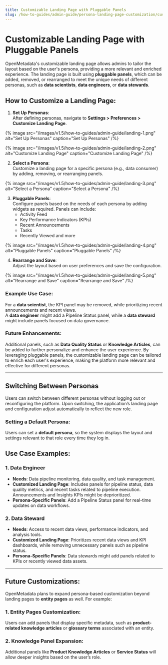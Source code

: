 ```yaml
---
title: Customizable Landing Page with Pluggable Panels
slug: /how-to-guides/admin-guide/persona-landing-page-customization/customizable-landing-page
---
```


# Customizable Landing Page with Pluggable Panels

OpenMetadata's customizable landing page allows admins to tailor the layout based on the user's persona, providing a more relevant and enriched experience. The landing page is built using **pluggable panels**, which can be added, removed, or rearranged to meet the unique needs of different personas, such as **data scientists**, **data engineers**, or **data stewards**.

## How to Customize a Landing Page:

1. **Set Up Personas**:  
   After defining personas, navigate to **Settings > Preferences > Customize Landing Page**.

{% image
src="/images/v1.5/how-to-guides/admin-guide/landing-1.png"
alt="Set Up Personas"
caption="Set Up Personas"
/%}

{% image
src="/images/v1.5/how-to-guides/admin-guide/landing-2.png"
alt="Customize Landing Page"
caption="Customize Landing Page"
/%}

2. **Select a Persona**:  
   Customize a landing page for a specific persona (e.g., data consumer) by adding, removing, or rearranging panels.

{% image
src="/images/v1.5/how-to-guides/admin-guide/landing-3.png"
alt="Select a Persona"
caption="Select a Persona"
/%}

3. **Pluggable Panels**:  
   Configure panels based on the needs of each persona by adding widgets as required. Panels can include:
   - Activity Feed
   - Key Performance Indicators (KPIs)
   - Recent Announcements
   - Tasks
   - Recently Viewed and more

{% image
src="/images/v1.5/how-to-guides/admin-guide/landing-4.png"
alt="Pluggable Panels"
caption="Pluggable Panels"
/%}

4. **Rearrange and Save**:  
   Adjust the layout based on user preferences and save the configuration.

{% image
src="/images/v1.5/how-to-guides/admin-guide/landing-5.png"
alt="Rearrange and Save"
caption="Rearrange and Save"
/%}

### Example Use Case:

For a **data scientist**, the KPI panel may be removed, while prioritizing recent announcements and recent views.  
A **data engineer** might add a Pipeline Status panel, while a **data steward** might include panels focused on data governance.

### Future Enhancements:
Additional panels, such as **Data Quality Status** or **Knowledge Articles**, can be added to further personalize and enhance the user experience. By leveraging pluggable panels, the customizable landing page can be tailored to enrich each user's experience, making the platform more relevant and effective for different personas.

---

## Switching Between Personas

Users can switch between different personas without logging out or reconfiguring the platform. Upon switching, the application’s landing page and configuration adjust automatically to reflect the new role.

### Setting a Default Persona:
Users can set a **default persona**, so the system displays the layout and settings relevant to that role every time they log in.

## Use Case Examples:

### 1. Data Engineer
- **Needs**: Data pipeline monitoring, data quality, and task management.
- **Customized Landing Page**: Includes panels for pipeline status, data quality metrics, and recent tasks related to pipeline execution. Announcements and Insights KPIs might be deprioritized.
- **Persona-Specific Panels**: Add a Pipeline Status panel for real-time updates on data workflows.

### 2. Data Steward
- **Needs**: Access to recent data views, performance indicators, and analysis tools.
- **Customized Landing Page**: Prioritizes recent data views and KPI dashboards, while removing unnecessary panels such as pipeline status.
- **Persona-Specific Panels**: Data stewards might add panels related to KPIs or recently viewed data assets.

---

## Future Customizations:

OpenMetadata plans to expand persona-based customization beyond landing pages to **entity pages** as well. For example:

### 1. Entity Pages Customization:
Users can add panels that display specific metadata, such as **product-related knowledge articles** or **glossary terms** associated with an entity.

### 2. Knowledge Panel Expansion:
Additional panels like **Product Knowledge Articles** or **Service Status** will allow deeper insights based on the user’s role.
